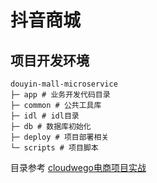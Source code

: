 # 抖音商城

## 项目开发环境
```
douyin-mall-microservice
├─ app # 业务开发代码目录
├─ common # 公共工具库
├─ idl # idl目录
├─ db # 数据库初始化
├─ deploy # 项目部署相关
└─ scripts # 项目脚本
```

目录参考 
[cloudwego电商项目实战](https://www.bilibili.com/video/BV1bf421o7NM?spm_id_from=333.788.videopod.sections&vd_source=832c85c16f0af7a832503dfa1008e795)
